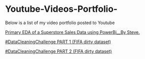 # Youtube-Videos-Portfolio-
Below is a list of my video portfolio posted to Youtube

[Primary EDA of a Superstore Sales Data using PowerBi__By Steve.](https://www.youtube.com/watch?v=q5LuF44FxlY)

[#DataCleaningChallenge PART 1 (FIFA dirty dataset)](https://www.youtube.com/watch?v=ylYh9MX9zaY)

[#DataCleaningChallenge PART 2 (FIFA dirty dataset)](https://www.youtube.com/watch?v=bfLwwNuURWg)
